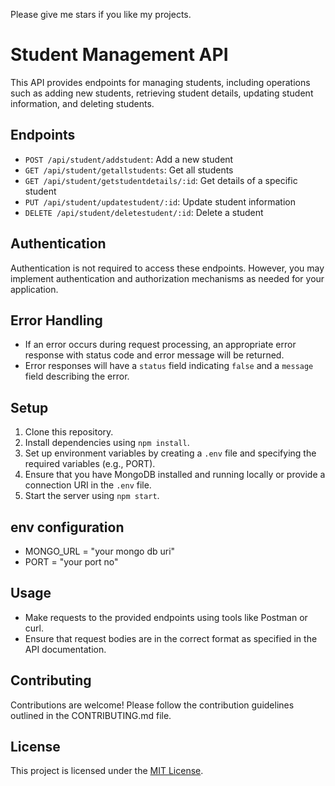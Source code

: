 Please give me stars if you like my projects.

# Student Management API

This API provides endpoints for managing students, including operations such as adding new students, retrieving student details, updating student information, and deleting students.

## Endpoints

- `POST /api/student/addstudent`: Add a new student
- `GET /api/student/getallstudents`: Get all students
- `GET /api/student/getstudentdetails/:id`: Get details of a specific student
- `PUT /api/student/updatestudent/:id`: Update student information
- `DELETE /api/student/deletestudent/:id`: Delete a student

## Authentication

Authentication is not required to access these endpoints. However, you may implement authentication and authorization mechanisms as needed for your application.

## Error Handling

- If an error occurs during request processing, an appropriate error response with status code and error message will be returned.
- Error responses will have a `status` field indicating `false` and a `message` field describing the error.

## Setup

1. Clone this repository.
2. Install dependencies using `npm install`.
3. Set up environment variables by creating a `.env` file and specifying the required variables (e.g., PORT).
4. Ensure that you have MongoDB installed and running locally or provide a connection URI in the `.env` file.
5. Start the server using `npm start`.

## env configuration

- MONGO_URL = "your mongo db uri"
- PORT = "your port no"

## Usage

- Make requests to the provided endpoints using tools like Postman or curl.
- Ensure that request bodies are in the correct format as specified in the API documentation.

## Contributing

Contributions are welcome! Please follow the contribution guidelines outlined in the CONTRIBUTING.md file.

## License

This project is licensed under the [MIT License](LICENSE).
